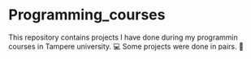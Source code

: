 # Programming_courses
This repository contains projects I have done during my programmin courses in Tampere university. :computer: 
Some projects were done in pairs. :pray:
